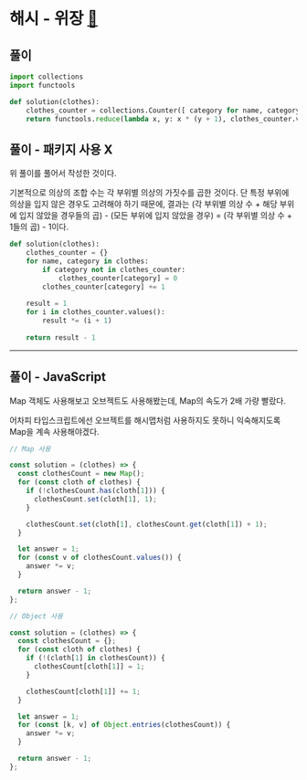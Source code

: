 # 해시 - 위장 [🔗](https://programmers.co.kr/learn/courses/30/lessons/42578)

## 풀이

```python
import collections
import functools

def solution(clothes):
    clothes_counter = collections.Counter([ category for name, category in clothes ])
    return functools.reduce(lambda x, y: x * (y + 1), clothes_counter.values(), 1) - 1
```

## 풀이 - 패키지 사용 X

위 풀이를 풀어서 작성한 것이다.

기본적으로 의상의 조합 수는 각 부위별 의상의 가짓수를 곱한 것이다. 단 특정 부위에 의상을 입지 않은 경우도 고려해야 하기 때문에, 결과는 (각 부위별 의상 수 + 해당 부위에 입지 않았을 경우들의 곱) - (모든 부위에 입지 않았을 경우) = (각 부위별 의상 수 + 1들의 곱) - 1이다. 

```python
def solution(clothes):
    clothes_counter = {}
    for name, category in clothes:
        if category not in clothes_counter:
            clothes_counter[category] = 0
        clothes_counter[category] += 1
    
    result = 1
    for i in clothes_counter.values():
        result *= (i + 1)
    
    return result - 1
```

---

## 풀이 - JavaScript

Map 객체도 사용해보고 오브젝트도 사용해봤는데, Map의 속도가 2배 가량 빨랐다.

어차피 타입스크립트에선 오브젝트를 해시맵처럼 사용하지도 못하니 익숙해지도록 Map을 계속 사용해야겠다. 

```javascript
// Map 사용

const solution = (clothes) => {
  const clothesCount = new Map();
  for (const cloth of clothes) {
    if (!clothesCount.has(cloth[1])) {
      clothesCount.set(cloth[1], 1);
    }

    clothesCount.set(cloth[1], clothesCount.get(cloth[1]) + 1);
  }

  let answer = 1;
  for (const v of clothesCount.values()) {
    answer *= v;
  }

  return answer - 1;
};
```

```javascript
// Object 사용

const solution = (clothes) => {
  const clothesCount = {};
  for (const cloth of clothes) {
    if (!(cloth[1] in clothesCount)) {
      clothesCount[cloth[1]] = 1;
    }

    clothesCount[cloth[1]] += 1;
  }

  let answer = 1;
  for (const [k, v] of Object.entries(clothesCount)) {
    answer *= v;
  }

  return answer - 1;
};
```
